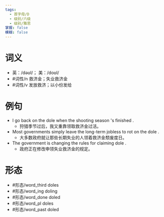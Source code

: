 ```yaml
---
tags:
  - 首字母/D
  - 级别/六级
  - 级别/雅思
掌握: false
模糊: false
---
```

# 词义
- 英：/dəʊl/； 美：/doʊl/
- #词性/n  救济金；失业救济金
- #词性/v  发放救济；以小份发给
# 例句
- I go back on the dole when the shooting season 's finished .
	- 狩猎季节过后，我又重靠领取救济金过活。
- Most governments simply leave the long-term jobless to rot on the dole .
	- 大多数政府就让那些长期失业的人领着救济金颓废度日。
- The government is changing the rules for claiming dole .
	- 政府正在修改申领失业救济金的规定。
# 形态
- #形态/word_third doles
- #形态/word_ing doling
- #形态/word_done doled
- #形态/word_pl doles
- #形态/word_past doled
